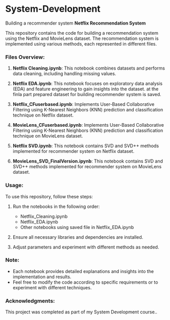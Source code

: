 # System-Development
Building a recommender system 
**Netflix Recommendation System**

This repository contains the code for building a recommendation system using the Netflix and MovieLens dataset. The recommendation system is implemented using various methods, each represented in different files.

### Files Overview:

1. **Netflix Cleaning.ipynb**: This notebook combines datasets and performs data cleaning, including handling missing values.

2. **Netflix EDA.ipynb**: This notebook focuses on exploratory data analysis (EDA) and feature engineering to gain insights into the dataset. at the finla part prepared dataset for building recommender system is saved.

3. **Netflix_CFuserbased.ipynb**: Implements User-Based Collaborative Filtering using K-Nearest Neighbors (KNN) prediction and classification technique on Netflix dataset.

4. **MovieLens_CFuserbased.ipynb**: Implements User-Based Collaborative Filtering using K-Nearest Neighbors (KNN) prediction and classification technique on MovieLens dataset.

5. **Netflix SVD.ipynb**: This notebook contains SVD and SVD++  methods implemented for recommender system on Netflix dataset.

6. **MovieLens_SVD_FinalVersion.ipynb**: This notebook contains SVD and SVD++  methods implemented for recommender system on MovieLens dataset.

### Usage:

To use this repository, follow these steps:

1. Run the notebooks in the following order:
   - Netflix_Cleaning.ipynb
   - Netflix_EDA.ipynb
   - Other notebooks using saved file in Netflix_EDA.ipynb

2. Ensure all necessary libraries and dependencies are installed.

3. Adjust parameters and experiment with different methods as needed.

### Note:

- Each notebook provides detailed explanations and insights into the implementation and results.
- Feel free to modify the code according to specific requirements or to experiment with different techniques.

### Acknowledgments:

This project was completed as part of my System Development course..

